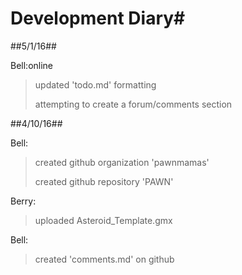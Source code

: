 # Development Diary#
##5/1/16##


Bell:online
> updated 'todo.md' formatting
>
> attempting to create a forum/comments section

##4/10/16##


Bell: 
> created github organization 'pawnmamas'
>
> created github repository 'PAWN'

Berry:
> uploaded Asteroid_Template.gmx


Bell:

> created 'comments.md' on github
